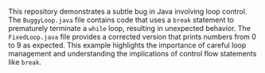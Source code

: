 This repository demonstrates a subtle bug in Java involving loop control. The `BuggyLoop.java` file contains code that uses a `break` statement to prematurely terminate a `while` loop, resulting in unexpected behavior. The `FixedLoop.java` file provides a corrected version that prints numbers from 0 to 9 as expected.  This example highlights the importance of careful loop management and understanding the implications of control flow statements like `break`.
